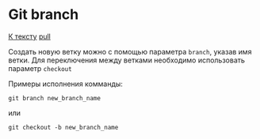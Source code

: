 # Git branch

[К тексту](readme.md) [pull](readme.md)

Создать новую ветку можно с помощью параметра `branch`, указав имя ветки. Для переключения между ветками необходимо использовать параметр `checkout`

Примеры исполнения комманды:

```git branch new_branch_name```

или 

```git checkout -b new_branch_name```